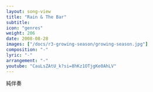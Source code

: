 ```yaml
---
layout: song-view
title: "Rain & The Bar"
subtitle:
icon: "genres"
weight: 206
date: 2008-08-28
images: ["/docs/r3-growing-season/growing-season.jpg"]
composition: "-"
lyric: "-"
arrangement: "-"
youtube: "CauLsZAtU_k?si=8hKz1OTjgKe0AhLV"
---
```


純伴奏
